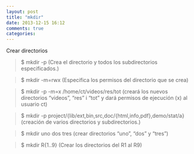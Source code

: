 ```yaml
---
layout: post
title: "mkdir"
date: 2013-12-15 16:12
comments: true
categories: 
---
```

Crear directorios 

>$ mkdir -p            (Crea el directorio y todos los subdirectorios especificados.) 

>$ mkdir -m=rwx      (Especifica los permisos del directorio que se crea) 

>$ mkdir -p -m=x /home/ct/videos/res/tot  (creará los nuevos directorios “videos”, “res” i “tot” y dará permisos de ejecución (x)  al usuario ct) 

>$ mkdir -p project/{lib/ext,bin,src,doc/{html,info,pdf},demo/stat/a} (creación de varios directorios y subdirectorios.)

>$ mkdir uno dos tres (crear directorios “uno”, “dos” y “tres”)

>$ mkdir R{1..9} (Crear los directorios del R1 al R9)

